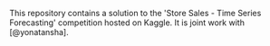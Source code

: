 This repository contains a solution to the 'Store Sales - Time Series Forecasting' competition hosted on Kaggle. It is joint work with [@yonatansha].
